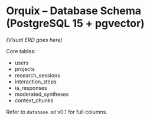 # Orquix – Database Schema (PostgreSQL 15 + pgvector)

*(Visual ERD goes here)*

Core tables:

- users  
- projects  
- research_sessions  
- interaction_steps  
- ia_responses  
- moderated_syntheses  
- context_chunks  

Refer to `database.md` v0.1 for full columns.
